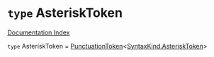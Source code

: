 # `type` AsteriskToken

[Documentation Index](../README.md)

`type` AsteriskToken = [PunctuationToken](../interface.PunctuationToken/README.md)\<[SyntaxKind.AsteriskToken](../enum.SyntaxKind/README.md#asterisktoken--42)>
